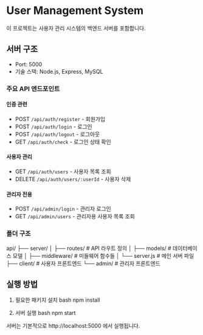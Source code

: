 # User Management System

이 프로젝트는 사용자 관리 시스템의 백엔드 서버를 포함합니다.

## 서버 구조

- Port: 5000
- 기술 스택: Node.js, Express, MySQL

### 주요 API 엔드포인트

#### 인증 관련
- POST `/api/auth/register` - 회원가입
- POST `/api/auth/login` - 로그인
- POST `/api/auth/logout` - 로그아웃
- GET `/api/auth/check` - 로그인 상태 확인

#### 사용자 관리
- GET `/api/auth/users` - 사용자 목록 조회
- DELETE `/api/auth/users/:userId` - 사용자 삭제

#### 관리자 전용
- POST `/api/admin/login` - 관리자 로그인
- GET `/api/admin/users` - 관리자용 사용자 목록 조회

### 폴더 구조
api/
├── server/
│ ├── routes/ # API 라우트 정의
│ ├── models/ # 데이터베이스 모델
│ ├── middleware/ # 미들웨어 함수들
│ └── server.js # 메인 서버 파일
├── client/ # 사용자 프론트엔드
└── admin/ # 관리자 프론트엔드

## 실행 방법

1. 필요한 패키지 설치
bash
npm install

2. 서버 실행
bash
npm start

서버는 기본적으로 http://localhost:5000 에서 실행됩니다.